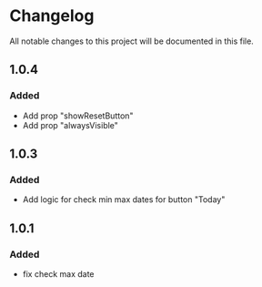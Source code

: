 # Changelog
All notable changes to this project will be documented in this file.


## 1.0.4

### Added
- Add prop "showResetButton"
- Add prop "alwaysVisible" 

## 1.0.3

### Added 
- Add logic for check min max dates for button "Today"

## 1.0.1

### Added
- fix check max date
